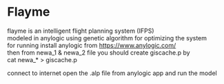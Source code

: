 # Flayme
flayme is an intelligent flight planning system (IFPS) <br />
modeled in anylogic using genetic algorithm for optimizing the system <br />
for running install anylogic from https://www.anylogic.com/ <br />
then from newa_1 & newa_2 file you should create giscache.p by <br />
cat newa_* > giscache.p <br />

connect to internet open the .alp file from anylogic app and run the model <br />
